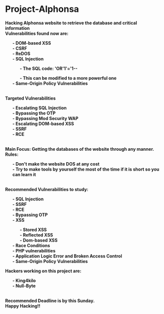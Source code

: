 # Project-Alphonsa
<b>Hacking Alphonsa website to retrieve the database and critical information</b>
<br>
<b>Vulnerabilities found now are:</b>
<br>
<b>
<ul>
  - DOM-based XSS<br>
  - CSRF<br>
  - ReDOS<br>
  - SQL Injection<br>
  <ul>
      - The SQL code: 'OR'1'='1-- <br>
  </ul>
  <ul>
          - This can be modified to a more powerful one <br>
  </ul>
  - Same-Origin Policy Vulnerabilities <br>
</ul>
</b>
<br>
<b>Targeted Vulnerabilities</b><br>
<b>
<ul>
  - Escalating SQL Injection<br>
  - Bypassing the OTP<br>
  - Bypassing Mod Security WAP<br>
  - Escalating DOM-based XSS<br>
  - SSRF<br>
  - RCE<br>
</ul>
<br>
</b>
<b>Main Focus: Getting the databases of the website through any manner.</b>
<br>
<b>Rules:</b>
<br>
<b>
<ul>
  - Don't make the website DOS at any cost<br>
  - Try to make tools by yourself the most of the time if it is short so you can learn it<br>
</ul>
</b>
<br>
<b>Recommended Vulnerabilities to study:<b>
<br>
<ul>
  - SQL Injection <br>
  - SSRF <br>
  - RCE <br>
  - Bypassing OTP <br>
  - XSS <br>
    <ul>
    - Stored XSS <br>
    - Reflected XSS <br>
    - Dom-based XSS <br>
    </ul>
  - Race Conditions <br>
  - PHP vulnerabilities <br>
  - Application Logic Error and Broken Access Control <br>
  - Same-Origin Policy Vulnerabilities <br>
</ul>
<b>
  Hackers working on this project are: <br>
  <ul>
    - King4kilo<br>
    - Null-Byte<br>
  </ul>
</b>
<br>
<b>Recommended Deadline is by this Sunday.</b>
<br><b>Happy Hacking!!</b>
